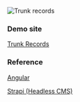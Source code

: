 ![Trunk records](https://user-images.githubusercontent.com/84278263/183381924-f5191eb7-c8ad-4d83-9b59-8264c703ad35.png)
### Demo site
[Trunk Records](https://yukayamamoto.me/trunkrecords)
### Reference
[Angular](https://angular.io/)

[Strapi (Headless CMS)](https://strapi.io/)
